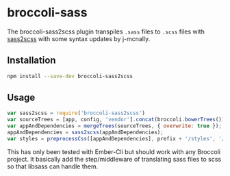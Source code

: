 # broccoli-sass

The broccoli-sass2scss plugin transpiles `.sass` files to `.scss` files with
[sass2scss](https://github.com/ArnaudRinquin/sass2scss) with some syntax updates by j-mcnally.

## Installation

```bash
npm install --save-dev broccoli-sass2scss
```

## Usage

```js
var sass2scss = require('broccoli-sass2scss')
var sourceTrees = [app, config, 'vendor'].concat(broccoli.bowerTrees());
var appAndDependencies = mergeTrees(sourceTrees, { overwrite: true });
appAndDependencies = sass2scss(appAndDependencies);
var styles = preprocessCss([appAndDependencies], prefix + '/styles', '/assets');
```

This has only been tested with Ember-Cli but should work with any Broccoli project. It basically add the step/middleware of translating sass files to scss so that libsass can handle them.
